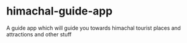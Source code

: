 # himachal-guide-app

A guide app which will guide you towards himachal tourist places and attractions and other stuff
